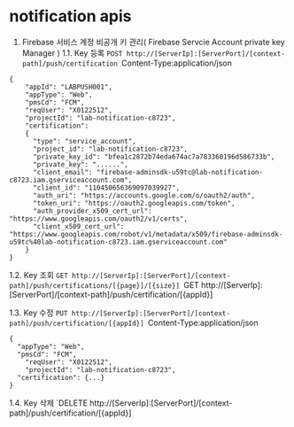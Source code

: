 # notification apis 

1. Firebase 서비스 계정 비공개 키 관리( Firebase Servcie Account private key Manager )
1.1. Key 등록
`POST http://[ServerIp]:[ServerPort]/[context-path]/push/certification
`Content-Type:application/json
```
{
	"appId": "LABPUSH001",
	"appType": "Web",
	"pmsCd": "FCM",
	"reqUser": "X0122512",
	"projectId": "lab-notification-c8723",
	"certification": 
	{
	  "type": "service_account",
	  "project_id": "lab-notification-c8723",
	  "private_key_id": "bfea1c2872b74eda674ac7a783360196d586733b",
	  "private_key": "......",
	  "client_email": "firebase-adminsdk-u59tc@lab-notification-c8723.iam.gserviceaccount.com",
	  "client_id": "110450656369097039927",
	  "auth_uri": "https://accounts.google.com/o/oauth2/auth",
	  "token_uri": "https://oauth2.googleapis.com/token",
	  "auth_provider_x509_cert_url": "https://www.googleapis.com/oauth2/v1/certs",
	  "client_x509_cert_url": "https://www.googleapis.com/robot/v1/metadata/x509/firebase-adminsdk-u59tc%40lab-notification-c8723.iam.gserviceaccount.com"
	}
}
```

1.2. Key 조회
`GET http://[ServerIp]:[ServerPort]/[context-path]/push/certifications/[{page}]/[{size}]
`GET http://[ServerIp]:[ServerPort]/[context-path]/push/certification/[{appId}]

1.3. Key 수정
`PUT http://[ServerIp]:[ServerPort]/[context-path]/push/certification/[{appId}]
`Content-Type:application/json
```
{
  "appType": "Web",
  "pmsCd": "FCM",
	"reqUser": "X0122512",
	"projectId": "lab-notification-c8723",
  "certification": {...}
}
```

1.4. Key 삭제
`DELETE http://[ServerIp]:[ServerPort]/[context-path]/push/certification/[{appId}]
